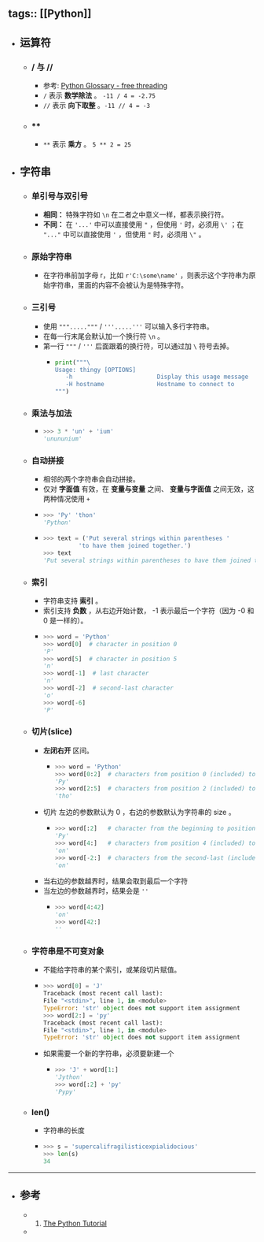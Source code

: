tags:: [[Python]]
---

- ## 运算符
	- ### / 与 //
		- 参考: [Python Glossary - free threading](https://docs.python.org/3/glossary.html#term-floor-division)
		- `/` 表示 **数学除法** 。 `-11 / 4 = -2.75 `
		- `//` 表示 **向下取整** 。`-11 // 4 = -3 `
	- ### **
		- `**` 表示 **乘方** 。 `5 ** 2 = 25`
- ## 字符串
	- ### 单引号与双引号
		- **相同：** 特殊字符如 `\n` 在二者之中意义一样，都表示换行符。
		- **不同：** 在 `'...'` 中可以直接使用 `"` ，但使用 `'` 时，必须用 `\'` ；在 `"..."` 中可以直接使用 `'` ，但使用 `"` 时，必须用 `\"`  。
	- ### 原始字符串
		- 在字符串前加字母 r，比如 `r'C:\some\name'` ，则表示这个字符串为原始字符串，里面的内容不会被认为是特殊字符。
	- ### 三引号
		- 使用 `"""....."""` / `'''.....'''` 可以输入多行字符串。
		- 在每一行末尾会默认加一个换行符 `\n`  。
		- 第一行 `"""` / `'''` 后面跟着的换行符，可以通过加 `\` 符号去掉。
			- ```python
			  print("""\
			  Usage: thingy [OPTIONS]
			     -h                        Display this usage message
			     -H hostname               Hostname to connect to
			  """)
			  ```
	- ### 乘法与加法
		- ```python
		  >>> 3 * 'un' + 'ium'
		  'unununium'
		  ```
	- ### 自动拼接
		- 相邻的两个字符串会自动拼接。
		- 仅对 **字面值** 有效，在 **变量与变量** 之间、 **变量与字面值** 之间无效，这两种情况使用 `+`
		- ```python
		  >>> 'Py' 'thon'
		  'Python'
		  ```
		- ```python
		  >>> text = ('Put several strings within parentheses '
		            'to have them joined together.')
		  >>> text
		  'Put several strings within parentheses to have them joined together.'
		  ```
	- ### 索引
		- 字符串支持 **索引** 。
		- 索引支持 **负数** ，从右边开始计数， -1 表示最后一个字符（因为 -0 和 0 是一样的）。
		- ```python
		  >>> word = 'Python'
		  >>> word[0]  # character in position 0
		  'P'
		  >>> word[5]  # character in position 5
		  'n'
		  >>> word[-1]  # last character
		  'n'
		  >>> word[-2]  # second-last character
		  'o'
		  >>> word[-6]
		  'P'
		  ```
	- ### 切片(slice)
		- **左闭右开** 区间。
			- ```python
			  >>> word = 'Python'
			  >>> word[0:2]  # characters from position 0 (included) to 2 (excluded)
			  'Py'
			  >>> word[2:5]  # characters from position 2 (included) to 5 (excluded)
			  'tho'
			  ```
		- 切片 左边的参数默认为 0 ，右边的参数默认为字符串的 size 。
			- ```python
			  >>> word[:2]   # character from the beginning to position 2 (excluded)
			  'Py'
			  >>> word[4:]   # characters from position 4 (included) to the end
			  'on'
			  >>> word[-2:]  # characters from the second-last (included) to the end
			  'on'
			  ```
		- 当右边的参数越界时，结果会取到最后一个字符
		- 当左边的参数越界时，结果会是  `''`
			- ```python
			  >>> word[4:42]
			  'on'
			  >>> word[42:]
			  ''
			  ```
	- ### 字符串是不可变对象
		- 不能给字符串的某个索引，或某段切片赋值。
		- ```python
		  >>> word[0] = 'J'
		  Traceback (most recent call last):
		  File "<stdin>", line 1, in <module>
		  TypeError: 'str' object does not support item assignment
		  >>> word[2:] = 'py'
		  Traceback (most recent call last):
		  File "<stdin>", line 1, in <module>
		  TypeError: 'str' object does not support item assignment
		  ```
		- 如果需要一个新的字符串，必须要新建一个
			- ```python
			  >>> 'J' + word[1:]
			  'Jython'
			  >>> word[:2] + 'py'
			  'Pypy'
			  ```
	- ### len()
		- 字符串的长度
		- ```python
		  >>> s = 'supercalifragilisticexpialidocious'
		  >>> len(s)
		  34
		  ```
- ---
- ## 参考
	- 1. [The Python Tutorial](https://docs.python.org/3/tutorial/index.html)
	-
